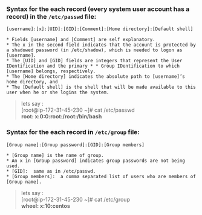 

### Syntax for the each record (every system user account has a record) in the ` /etc/passwd ` file:                                                                                                                            <br />
` [username]:[x]:[UID]:[GID]:[Comment]:[Home directory]:[Default shell] `

    * Fields [username] and [Comment] are self explanatory.
    * The x in the second field indicates that the account is protected by a shadowed password (in /etc/shadow), which is needed to logon as [username].
    * The [UID] and [GID] fields are integers that represent the User IDentification and the primary * * Group IDentification to which [username] belongs, respectively.
    * The [Home directory] indicates the absolute path to [username]’s home directory, and
    * The [Default shell] is the shell that will be made available to this user when he or she logins the system.


> lets say :                                                                                                                                                                                                                          <br />
[root@ip-172-31-45-230 ~]# cat /etc/passwd                                                                                                                                                                                                                           <br />
**root: x:0:0:root:/root:/bin/bash**



### Syntax for the each record in ` /etc/group ` file:
` [Group name]:[Group password]:[GID]:[Group members] `


    * [Group name] is the name of group.
    * An x in [Group password] indicates group passwords are not being used.
    * [GID]:  same as in /etc/passwd.
    * [Group members]:  a comma separated list of users who are members of [Group name].


> lets say :                                                                                                                                                                                                                          <br />
 [root@ip-172-31-45-230 ~]# cat /etc/group                                                                                                                                                                                                                           <br />
 **wheel: x:10:centos**
